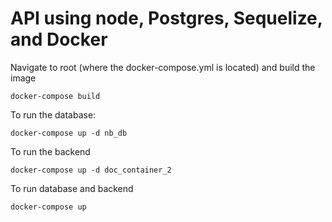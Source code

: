 # API using node, Postgres, Sequelize, and Docker

Navigate to root (where the docker-compose.yml is located) and build the image

```
docker-compose build
```

To run the database:

```
docker-compose up -d nb_db
```

To run the backend

```
docker-compose up -d doc_container_2
```

To run database and backend

```
docker-compose up
```
